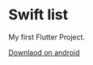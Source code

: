 # Swift list

My first Flutter Project.

[Downlaod on android](https://drive.google.com/file/d/10RrFsCKx7-dbqbiI2G73ffoEj7duiFIL/view?usp=drive_link)
